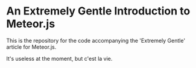 An Extremely Gentle Introduction to Meteor.js
==

This is the repository for the code accompanying the 'Extremely Gentle' article for Meteor.js.  

It's useless at the moment, but c'est la vie. 


